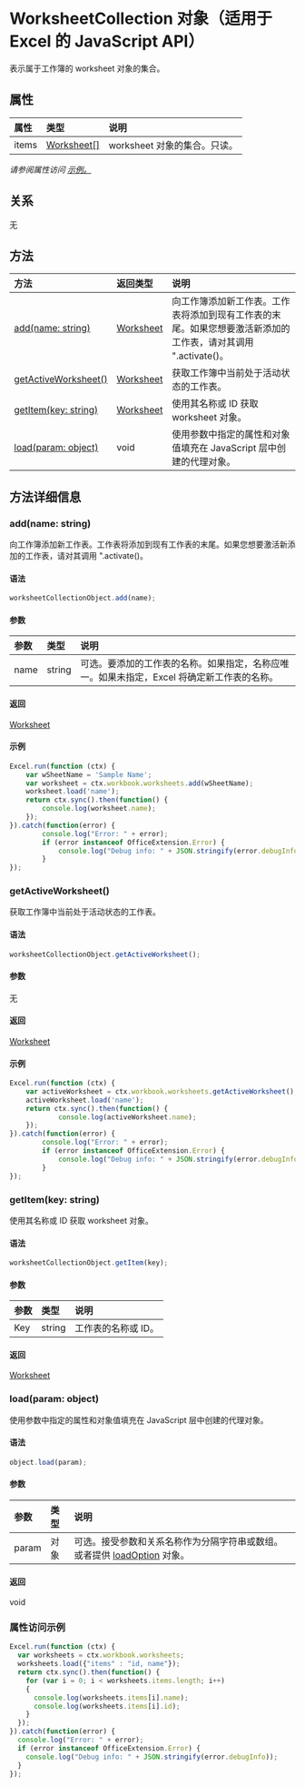 # <a name="worksheetcollection-object-(javascript-api-for-excel)"></a>WorksheetCollection 对象（适用于 Excel 的 JavaScript API）

表示属于工作簿的 worksheet 对象的集合。

## <a name="properties"></a>属性

| 属性     | 类型   |说明
|:---------------|:--------|:----------|
|items|[Worksheet[]](worksheet.md)|worksheet 对象的集合。只读。|

_请参阅属性访问 [示例。](#property-access-examples)_

## <a name="relationships"></a>关系
无


## <a name="methods"></a>方法

| 方法           | 返回类型    |说明|
|:---------------|:--------|:----------|
|[add(name: string)](#addname-string)|[Worksheet](worksheet.md)|向工作簿添加新工作表。工作表将添加到现有工作表的末尾。如果您想要激活新添加的工作表，请对其调用 ".activate()。|
|[getActiveWorksheet()](#getactiveworksheet)|[Worksheet](worksheet.md)|获取工作簿中当前处于活动状态的工作表。|
|[getItem(key: string)](#getitemkey-string)|[Worksheet](worksheet.md)|使用其名称或 ID 获取 worksheet 对象。|
|[load(param: object)](#loadparam-object)|void|使用参数中指定的属性和对象值填充在 JavaScript 层中创建的代理对象。|

## <a name="method-details"></a>方法详细信息


### <a name="add(name:-string)"></a>add(name: string)
向工作簿添加新工作表。工作表将添加到现有工作表的末尾。如果您想要激活新添加的工作表，请对其调用 ".activate()。

#### <a name="syntax"></a>语法
```js
worksheetCollectionObject.add(name);
```

#### <a name="parameters"></a>参数
| 参数    | 类型   |说明|
|:---------------|:--------|:----------|
|name|string|可选。要添加的工作表的名称。如果指定，名称应唯一。如果未指定，Excel 将确定新工作表的名称。|

#### <a name="returns"></a>返回
[Worksheet](worksheet.md)

#### <a name="examples"></a>示例

```js
Excel.run(function (ctx) { 
    var wSheetName = 'Sample Name';
    var worksheet = ctx.workbook.worksheets.add(wSheetName);
    worksheet.load('name');
    return ctx.sync().then(function() {
        console.log(worksheet.name);
    });
}).catch(function(error) {
        console.log("Error: " + error);
        if (error instanceof OfficeExtension.Error) {
            console.log("Debug info: " + JSON.stringify(error.debugInfo));
        }
});
```


### <a name="getactiveworksheet()"></a>getActiveWorksheet()
获取工作簿中当前处于活动状态的工作表。

#### <a name="syntax"></a>语法
```js
worksheetCollectionObject.getActiveWorksheet();
```

#### <a name="parameters"></a>参数
无

#### <a name="returns"></a>返回
[Worksheet](worksheet.md)

#### <a name="examples"></a>示例

```js
Excel.run(function (ctx) {  
    var activeWorksheet = ctx.workbook.worksheets.getActiveWorksheet();
    activeWorksheet.load('name');
    return ctx.sync().then(function() {
            console.log(activeWorksheet.name);
    });
}).catch(function(error) {
        console.log("Error: " + error);
        if (error instanceof OfficeExtension.Error) {
            console.log("Debug info: " + JSON.stringify(error.debugInfo));
        }
});
```


### <a name="getitem(key:-string)"></a>getItem(key: string)
使用其名称或 ID 获取 worksheet 对象。

#### <a name="syntax"></a>语法
```js
worksheetCollectionObject.getItem(key);
```

#### <a name="parameters"></a>参数
| 参数    | 类型   |说明|
|:---------------|:--------|:----------|
|Key|string|工作表的名称或 ID。|

#### <a name="returns"></a>返回
[Worksheet](worksheet.md)

### <a name="load(param:-object)"></a>load(param: object)
使用参数中指定的属性和对象值填充在 JavaScript 层中创建的代理对象。

#### <a name="syntax"></a>语法
```js
object.load(param);
```

#### <a name="parameters"></a>参数
| 参数    | 类型   |说明|
|:---------------|:--------|:----------|
|param|对象|可选。接受参数和关系名称作为分隔字符串或数组。或者提供 [loadOption](loadoption.md) 对象。|

#### <a name="returns"></a>返回
void
### <a name="property-access-examples"></a>属性访问示例
```js
Excel.run(function (ctx) {
  var worksheets = ctx.workbook.worksheets;
  worksheets.load({"items" : "id, name"});
  return ctx.sync().then(function() {
    for (var i = 0; i < worksheets.items.length; i++)
    {
      console.log(worksheets.items[i].name);
      console.log(worksheets.items[i].id);
    }
  });
}).catch(function(error) {
  console.log("Error: " + error);
  if (error instanceof OfficeExtension.Error) {
    console.log("Debug info: " + JSON.stringify(error.debugInfo));
  }
});
```
